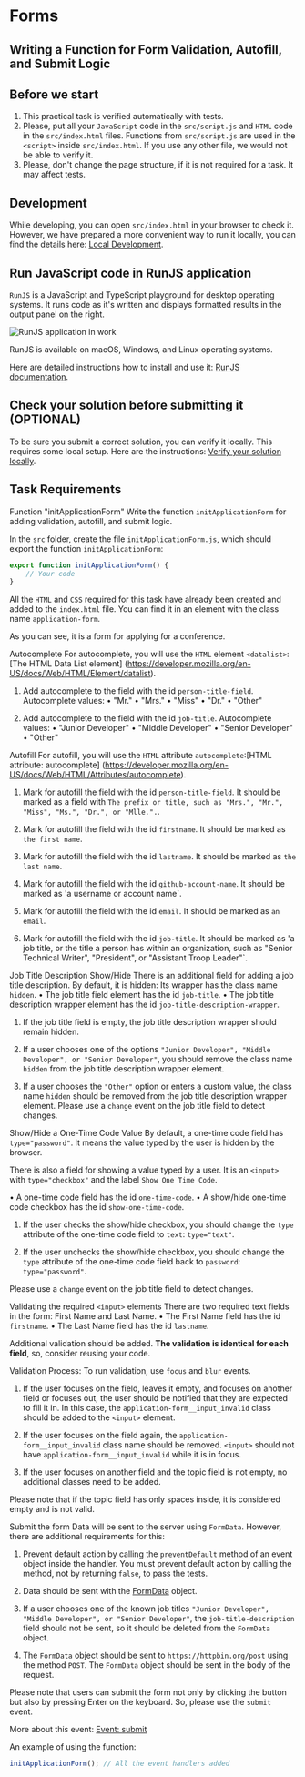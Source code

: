# Forms

## Writing a Function for Form Validation, Autofill, and Submit Logic

## Before we start

1. This practical task is verified automatically with tests. 
2. Please, put all your `JavaScript` code in the `src/script.js` and `HTML` code in the `src/index.html` files. Functions from `src/script.js` are used in the `<script>` inside `src/index.html`. If you use any other file, we would not be able to verify it.
3. Please, don't change the page structure, if it is not required for a task. It may affect tests.

## Development

While developing, you can open `src/index.html` in your browser to check it. However, we have prepared a more convenient way to run it locally, you can find the details here: [Local Development](https://gitlab.com/gap-bs-front-end-autocode-documents/autocode-documents/-/blob/main/docs/LocalDevelopment.md).

## Run JavaScript code in RunJS application

`RunJS` is a JavaScript and TypeScript playground for desktop operating systems. It runs code as it's written and displays formatted results in the output panel on the right.

![RunJS application in work](https://gitlab.com/gap-bs-front-end-autocode-documents/autocode-documents/-/raw/main/images/runjs-intro.png)

RunJS is available on macOS, Windows, and Linux operating systems.

Here are detailed instructions how to install and use it: [RunJS documentation](https://runjs.app/docs).

## Check your solution before submitting it (OPTIONAL)
To be sure you submit a correct solution, you can verify it locally. This requires some local setup. Here are the instructions: [Verify your solution locally](https://gitlab.com/gap-bs-front-end-autocode-documents/autocode-documents/-/blob/main/docs/VerifySolutionLocally.md).

## Task Requirements

Function "initApplicationForm"
Write the function `initApplicationForm` for adding validation, autofill, and submit logic. 

In the `src` folder, create the file `initApplicationForm.js`, which should export the function `initApplicationForm`:
 
```js
export function initApplicationForm() {
    // Your code
}
```
All the `HTML` and `CSS` required for this task have already been created and added to the `index.html` file. 
You can find it in an element with the class name `application-form`.
 
As you can see, it is a form for applying for a conference.
 
Autocomplete
For autocomplete, you will use the `HTML` element `<datalist>`: [The HTML Data List element]
(https://developer.mozilla.org/en-US/docs/Web/HTML/Element/datalist).
 
1.	Add autocomplete to the field with the id `person-title-field`.
Autocomplete values:
•	"Mr."
•	"Mrs."
•	"Miss"
•	"Dr."
•	"Other"

2.	Add autocomplete to the field with the id `job-title`.
Autocomplete values:
•	"Junior Developer"
•	"Middle Developer"
•	"Senior Developer"
•	"Other"

Autofill
For autofill, you will use the `HTML` attribute `autocomplete`:[HTML attribute: autocomplete]
(https://developer.mozilla.org/en-US/docs/Web/HTML/Attributes/autocomplete).
 
1.	Mark for autofill the field with the id `person-title-field`. 
It should be marked as a field with `The prefix or title, such as "Mrs.", "Mr.", "Miss", "Ms.", "Dr.", or "Mlle.".`.
 
2.	Mark for autofill the field with the id `firstname`. 
It should be marked as `the first name`.

3.	Mark for autofill the field with the id `lastname`. 
It should be marked as `the last name`.
 
4.	Mark for autofill the field with the id `github-account-name`. 
It should be marked as 'a username or account name`.
 
5.	Mark for autofill the field with the id `email`. 
It should be marked as `an email`.
 
6.	Mark for autofill the field with the id `job-title`. 
It should be marked as 'a job title, or the title a person has within an organization, such as "Senior Technical Writer", "President", or "Assistant Troop Leader"`.
 
Job Title Description Show/Hide
There is an additional field for adding a job title description.
By default, it is hidden: Its wrapper has the class name `hidden`.
•	The job title field element has the id `job-title`.
•	The job title description wrapper element has the id `job-title-description-wrapper`.
 
1.	If the job title field is empty, the job title description wrapper should remain hidden.

2.	If a user chooses one of the options `"Junior Developer", "Middle Developer", or "Senior Developer"`, you should remove the class name `hidden` from the job title description wrapper element.

3.	If a user chooses the `"Other"` option or enters a custom value, the class name `hidden` should be removed from the job title description wrapper element.
Please use a `change` event on the job title field to detect changes.
 
Show/Hide a One-Time Code Value
By default, a one-time code field has `type="password"`. It means the value typed by the user is hidden by the browser.
 
There is also a field for showing a value typed by a user. It is an `<input>` with `type="checkbox"` and the label `Show One Time Code`. 
 
•	A one-time code field has the id `one-time-code`.
•	A show/hide one-time code checkbox has the id `show-one-time-code`.
 
1.	If the user checks the show/hide checkbox, you should change the `type` attribute of the one-time code field to `text`: `type="text"`.

2.	If the user unchecks the show/hide checkbox, you should change the `type` attribute of the one-time code field back to `password`: `type="password"`.

Please use a `change` event on the job title field to detect changes.
 
Validating the required `<input>` elements
There are two required text fields in the form: First Name and Last Name.
•	The First Name field has the id `firstname`.
•	The Last Name field has the id `lastname`.
 
Additional validation should be added. **The validation is identical for each field**, so, consider reusing your code.
 
Validation Process:
To run validation, use `focus` and `blur` events.
1.	If the user focuses on the field, leaves it empty, and focuses on another field or focuses out, the user should be notified that they are expected to fill it in. In this case, the `application-form__input_invalid` class should be added to the `<input>` element.

2.	If the user focuses on the field again, the `application-form__input_invalid` class name should be removed. `<input>` should not have `application-form__input_invalid` while it is in focus.

3.	If the user focuses on another field and the topic field is not empty, no additional classes need to be added.

Please note that if the topic field has only spaces inside, it is considered empty and is not valid.
 
Submit the form 
Data will be sent to the server using `FormData`. However, there are additional requirements for this:
1.	Prevent default action by calling the `preventDefault` method of an event object inside the handler. You must prevent default action by calling the method, not by returning `false`, to pass the tests.

2.	Data should be sent with the [FormData](https://javascript.info/formdata) object.

3.	If a user chooses one of the known job titles `"Junior Developer", "Middle Developer", or "Senior Developer"`, the `job-title-description` field should not be sent, so it should be deleted from the `FormData` object.

4.	The `FormData` object should be sent to `https://httpbin.org/post` using the method `POST`. The `FormData` object should be sent in the body of the request.

Please note that users can submit the form not only by clicking the button but also by pressing Enter on the keyboard. 
So, please use the `submit` event. 

More about this event: [Event: submit](https://javascript.info/forms-submit#event-submit)
 
An example of using the function:
```js
initApplicationForm(); // All the event handlers added
```
